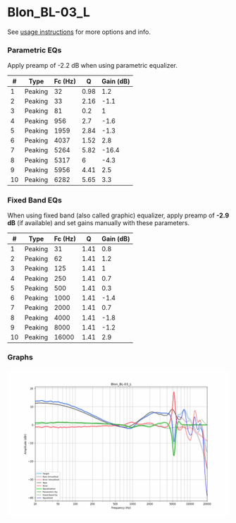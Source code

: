 # Blon_BL-03_L
See [usage instructions](https://github.com/jaakkopasanen/AutoEq#usage) for more options and info.

### Parametric EQs
Apply preamp of -2.2 dB when using parametric equalizer.

|   # | Type    |   Fc (Hz) |    Q |   Gain (dB) |
|-----|---------|-----------|------|-------------|
|   1 | Peaking |        32 | 0.98 |         1.2 |
|   2 | Peaking |        33 | 2.16 |        -1.1 |
|   3 | Peaking |        81 | 0.2  |         1   |
|   4 | Peaking |       956 | 2.7  |        -1.6 |
|   5 | Peaking |      1959 | 2.84 |        -1.3 |
|   6 | Peaking |      4037 | 1.52 |         2.8 |
|   7 | Peaking |      5264 | 5.82 |       -16.4 |
|   8 | Peaking |      5317 | 6    |        -4.3 |
|   9 | Peaking |      5956 | 4.41 |         2.5 |
|  10 | Peaking |      6282 | 5.65 |         3.3 |

### Fixed Band EQs
When using fixed band (also called graphic) equalizer, apply preamp of **-2.9 dB** (if available) and set gains manually with these parameters.

|   # | Type    |   Fc (Hz) |    Q |   Gain (dB) |
|-----|---------|-----------|------|-------------|
|   1 | Peaking |        31 | 1.41 |         0.8 |
|   2 | Peaking |        62 | 1.41 |         1.2 |
|   3 | Peaking |       125 | 1.41 |         1   |
|   4 | Peaking |       250 | 1.41 |         0.7 |
|   5 | Peaking |       500 | 1.41 |         0.3 |
|   6 | Peaking |      1000 | 1.41 |        -1.4 |
|   7 | Peaking |      2000 | 1.41 |         0.7 |
|   8 | Peaking |      4000 | 1.41 |        -1.8 |
|   9 | Peaking |      8000 | 1.41 |        -1.2 |
|  10 | Peaking |     16000 | 1.41 |         2.9 |

### Graphs
![](./Blon_BL-03_L.png)
